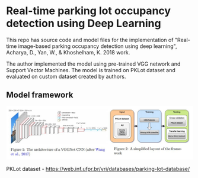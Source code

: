 # Real-time parking lot occupancy detection using Deep Learning

This repo has source code and model files for the implementation of "Real-time image-based parking occupancy detection using deep learning", Acharya, D., Yan, W., &amp; Khoshelham, K. 2018 work.

The author implemented the model using pre-trained VGG network and Support Vector Machines. The model is trained on PKLot dataset and evaluated on custom dataset created by authors.

## Model framework
![Model framework](images/model_framework.JPG)

PKLot dataset - https://web.inf.ufpr.br/vri/databases/parking-lot-database/

